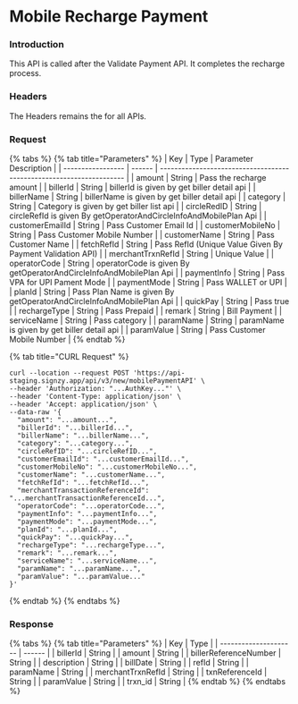 # Mobile Recharge Payment

### Introduction

This API is called after the Validate Payment API. It completes the recharge process.

### Headers

The Headers remains the for all APIs.

### Request

{% tabs %}
{% tab title="Parameters" %}
| Key               | Type   | Parameter Description                                                |
| ----------------- | ------ | -------------------------------------------------------------------- |
| amount            | String | Pass the recharge amount                                             |
| billerId          | String | billerId is given by get biller detail api                           |
| billerName        | String | billerName is given by get biller detail api                         |
| category          | String | Category is given by get biller list api                             |
| circleRedID       | String | circleRefId is given By getOperatorAndCircleInfoAndMobilePlan Api    |
| customerEmailId   | String | Pass Customer Email Id                                               |
| customerMobileNo  | String | Pass Customer Mobile Number                                          |
| customerName      | String | Pass Customer Name                                                   |
| fetchRefId        | String | Pass RefId (Unique Value Given By Payment Validation API)            |
| merchantTrxnRefId | String | Unique Value                                                         |
| operatorCode      | String | operatorCode is given By getOperatorAndCircleInfoAndMobilePlan Api   |
| paymentInfo       | String | Pass VPA for UPI Pament Mode                                         |
| paymentMode       | String | Pass WALLET or UPI                                                   |
| planId            | String | Pass Plan Name is given By getOperatorAndCircleInfoAndMobilePlan Api |
| quickPay          | String | Pass true                                                            |
| rechargeType      | String | Pass Prepaid                                                         |
| remark            | String | Bill Payment                                                         |
| serviceName       | String | Pass category                                                        |
| paramName         | String | paramName is given by get biller detail api                          |
| paramValue        | String | Pass Customer Mobile Number                                          |
{% endtab %}

{% tab title="CURL Request" %}
```
curl --location --request POST 'https://api-staging.signzy.app/api/v3/new/mobilePaymentAPI' \
--header 'Authorization: "...AuthKey..."' \
--header 'Content-Type: application/json' \
--header 'Accept: application/json' \
--data-raw '{ 
  "amount": "...amount...",
  "billerId": "...billerId...",
  "billerName": "...billerName...",
  "category": "...category...",
  "circleRefID": "...circleRefID...",
  "customerEmailId": "...customerEmailId...",
  "customerMobileNo": "...customerMobileNo...",
  "customerName": "...customerName...",
  "fetchRefId": "...fetchRefId...",
  "merchantTransactionReferenceId": "...merchantTransactionReferenceId...",
  "operatorCode": "...operatorCode...",
  "paymentInfo": "...paymentInfo...",
  "paymentMode": "...paymentMode...",
  "planId": "...planId...",
  "quickPay": "...quickPay...",
  "rechargeType": "...rechargeType...",
  "remark": "...remark...",
  "serviceName": "...serviceName...",
  "paramName": "...paramName...",
  "paramValue": "...paramValue..." 
}'
```
{% endtab %}
{% endtabs %}

### Response

{% tabs %}
{% tab title="Parameters" %}
| Key                   | Type   |
| --------------------- | ------ |
| billerId              | String |
| amount                | String |
| billerReferenceNumber | String |
| description           | String |
| billDate              | String |
| refId                 | String |
| paramName             | String |
| merchantTrxnRefId     | String |
| txnReferenceId        | String |
| paramValue            | String |
| trxn\_id              | String |
{% endtab %}
{% endtabs %}
